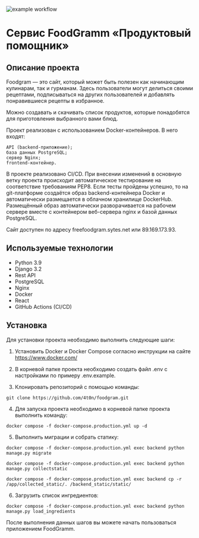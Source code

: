 ![example workflow](https://github.com/4t0n/foodgram/actions/workflows/main.yml/badge.svg)
# Сервис FoodGramm «Продуктовый помощник»

## Описание проекта

Foodgram — это сайт, который может быть полезен как начинающим кулинарам, так и гурманам. Здесь пользователи могут делиться своими рецептами, подписываться на других пользователей и добавлять понравившиеся рецепты в избранное.

Можно создавать и скачивать список продуктов, которые понадобятся для приготовления выбранного вами блюд.

Проект реализован с использованием Docker-контейнеров. В него входят:

    API (backend-приложение);
    база данных PostgreSQL;
    сервер Nginx;
    frontend-контейнер.

В проекте реализовано CI/CD. При внесении изменений в основную ветку проекта происходит автоматическое тестирование на соответствие требованиям PEP8. Если тесты пройдены успешно, то на git-платформе создаётся образ backend-контейнера Docker и автоматически размещается в облачном хранилище DockerHub. Размещённый образ автоматически разворачивается на рабочем сервере вместе с контейнером веб-сервера nginx и базой данных PostgreSQL.

Сайт доступен по адресу freefoodgram.sytes.net или 89.169.173.93.

## Используемые технологии

* Python 3.9
* Django 3.2
* Rest API
* PostgreSQL
* Nginx
* Docker
* React
* GitHub Actions (CI/CD)

## Установка


Для установки проекта необходимо выполнить следующие шаги:

1. Установить Docker и Docker Compose согласно инструкции на сайте https://www.docker.com/

2. В корневой папке проекта необходимо создать файл .env с настройками по примеру .env.example.

3. Клонировать репозиторий с помощью команды:

```
git clone https://github.com/4t0n/foodgram.git
```

4. Для запуска проекта необходимо в корневой папке проекта выполнить команду:

```
docker compose -f docker-compose.production.yml up -d
```

5. Выполнить миграции и собрать статику:

```
docker compose -f docker-compose.production.yml exec backend python manage.py migrate
```

```
docker compose -f docker-compose.production.yml exec backend python manage.py collectstatic
```

```
docker compose -f docker-compose.production.yml exec backend cp -r /app/collected_static/. /backend_static/static/
```

6. Загрузить список ингредиентов:

```
docker compose -f docker-compose.production.yml exec backend python manage.py load_ingredients
```

После выполнения данных шагов вы можете начать пользоваться приложением FoodGramm.
